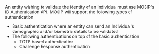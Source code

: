 An entity wishing to validate the identity of an Individual must use MOSIP's ID Authentication API. MOSIP will support the following types of authentication
* Basic authentication where an entity can send an Individual's demographic and/or biometric details to be validated
* The following authentications on top of the basic authentication
  - TOTP based authentication
  - Challenge Response authentication
